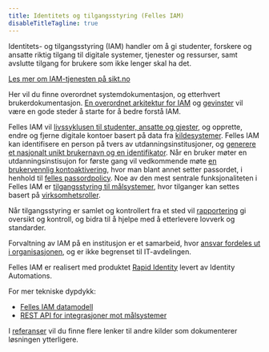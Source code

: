 ```yaml
---
title: Identitets og tilgangsstyring (Felles IAM)
disableTitleTagline: true
---
```


Identitets- og tilgangsstyring (IAM) handler om å gi studenter, forskere og ansatte riktig tilgang til digitale systemer, tjenester og ressurser, samt avslutte tilgang for brukere som ikke lenger skal ha det.

[Les mer om IAM-tjenesten på sikt.no](https://sikt.no/artikkel/status-identitets-og-tilgangsstyring-iam)

Her vil du finne overordnet systemdokumentasjon, og etterhvert brukerdokumentasjon. [En overordnet arkitektur for IAM](./arkitektur) og [gevinster](./gevinster) vil være en gode steder å starte for å bedre forstå IAM.

Felles IAM vil [livssyklusen til studenter, ansatte og gjester](./livssyklus), og opprette, endre og fjerne digitale kontoer basert på data fra [kildesystemer](./kildedata). Felles IAM kan identifisere en person på tvers av utdanningsinstitusjoner, og [generere et nasjonalt unikt brukernavn og en identifikator](./brukernavn). Når en bruker møter en utdanningsinstisujon for første gang vil vedkommende møte [en brukervennlig kontoaktivering](./kontoaktivering), hvor man blant annet setter passordet, i henhold til [felles passordpolicy](./passordpolicy). Noe av den mest sentrale funksjonaliteten i Felles IAM er [tilgangsstyring til målsystemer](./tilgangsstyring), hvor tilganger kan settes basert på [virksomhetsroller](./virksomhetsroller).

Når tilgangsstyring er samlet og kontrollert fra et sted vil [rapportering](./rapportering) gi oversikt og kontroll, og bidra til å hjelpe med å etterlevere lovverk og standarder.

Forvaltning av IAM på en institusjon er et samarbeid, hvor [ansvar fordeles ut i organisasjonen](./ansvar), og er ikke begrenset til IT-avdelingen.

Felles IAM er realisert med produktet [Rapid Identity](./produkt) levert av Identity Automations.

For mer tekniske dypdykk:
* [Felles IAM datamodell](./datamodell)
* [REST API for integrasjoner mot målsystemer](./datamodell)

I [referanser](./referanser) vil du finne flere lenker til andre kilder som dokumenterer løsningen ytterligere.
